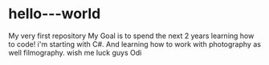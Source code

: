 # hello---world
My very first repository
My Goal is to spend the next 2 years learning how to code! i'm starting with C#. And learning how to work with photography as well filmography.
wish me luck guys
Odi
